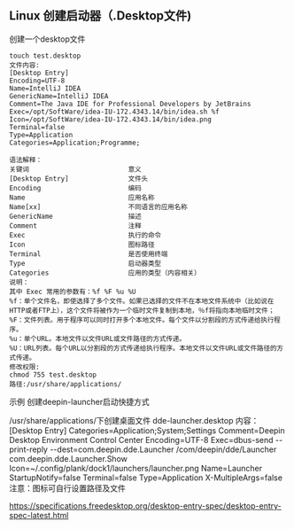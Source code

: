 ## Linux 创建启动器（.Desktop文件)
创建一个desktop文件
```shell
touch test.desktop
文件内容:
[Desktop Entry]
Encoding=UTF-8
Name=IntelliJ IDEA
GenericName=IntelliJ IDEA
Comment=The Java IDE for Professional Developers by JetBrains
Exec=/opt/SoftWare/idea-IU-172.4343.14/bin/idea.sh %f
Icon=/opt/SoftWare/idea-IU-172.4343.14/bin/idea.png
Terminal=false
Type=Application
Categories=Application;Programme;

语法解释：
关键词                         意义
[Desktop Entry]               文件头
Encoding                      编码
Name                          应用名称
Name[xx]                      不同语言的应用名称
GenericName                   描述
Comment                       注释
Exec                          执行的命令
Icon                          图标路径
Terminal                      是否使用终端
Type                          启动器类型
Categories                    应用的类型（内容相关）
说明： 
其中 Exec 常用的参数有：%f %F %u %U 
%f：单个文件名，即使选择了多个文件。如果已选择的文件不在本地文件系统中（比如说在HTTP或者FTP上），这个文件将被作为一个临时文件复制到本地，％f将指向本地临时文件； 
%F：文件列表。用于程序可以同时打开多个本地文件。每个文件以分割段的方式传递给执行程序。 
%u：单个URL。本地文件以文件URL或文件路径的方式传递。 
%U：URL列表。每个URL以分割段的方式传递给执行程序。本地文件以文件URL或文件路径的方式传递。
修改权限:
chmod 755 test.desktop
路径:/usr/share/applications/
```


示例
创建deepin-launcher启动快捷方式

/usr/share/applications/下创建桌面文件
dde-launcher.desktop
内容：
[Desktop Entry]
Categories=Application;System;Settings
Comment=Deepin Desktop Environment Control Center
Encoding=UTF-8
Exec=dbus-send --print-reply --dest=com.deepin.dde.Launcher /com/deepin/dde/Launcher com.deepin.dde.Launcher.Show
Icon=~/.config/plank/dock1/launchers/launcher.png
Name=Launcher
StartupNotify=false
Terminal=false
Type=Application
X-MultipleArgs=false
注意：图标可自行设置路径及文件

https://specifications.freedesktop.org/desktop-entry-spec/desktop-entry-spec-latest.html